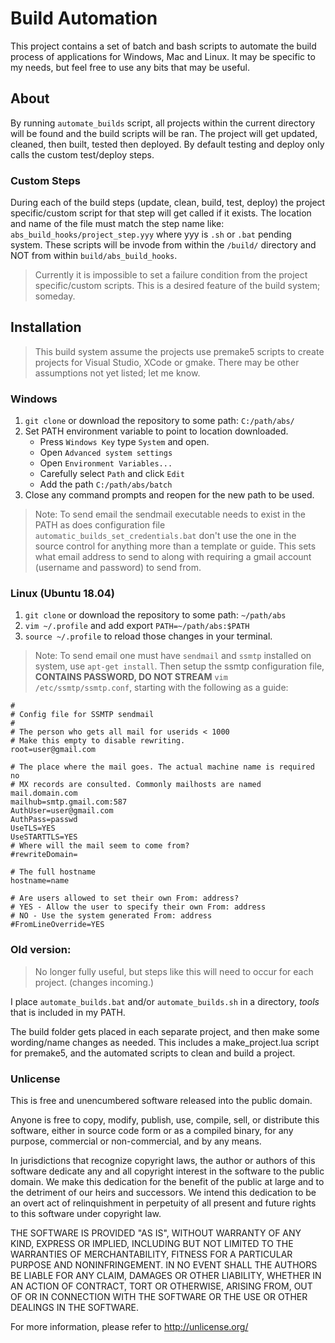 # Build Automation
This project contains a set of batch and bash scripts to automate the build process of applications for Windows, Mac and Linux. It may be specific to my needs, but feel free to use any bits that may be useful.

## About
By running ``automate_builds`` script, all projects within the current directory will be found and the build scripts will be ran. The project will get updated, cleaned, then built, tested then deployed. By default testing and deploy only calls the custom test/deploy steps.

### Custom Steps

During each of the build steps (update, clean, build, test, deploy) the project specific/custom script for that step will get called if it exists. The location and name of the file must match the step name like: `abs_build_hooks/project_step.yyy` where yyy is `.sh` or `.bat` pending system. These scripts will be invode from within the `/build/` directory and NOT from within `build/abs_build_hooks`.

> Currently it is impossible to set a failure condition from the project specific/custom scripts. This is a desired feature of the build system; someday.

## Installation

> This build system assume the projects use premake5 scripts to create projects for Visual Studio, XCode or gmake.
> There may be other assumptions not yet listed; let me know.

### Windows

1. `git clone` or download the repository to some path: `C:/path/abs/`
2. Set PATH environment variable to point to location downloaded.
	- Press `Windows Key` type `System` and open.
	- Open `Advanced system settings`
	- Open `Environment Variables...`
	- Carefully select `Path` and click `Edit`
	- Add the path `C:/path/abs/batch`
3. Close any command prompts and reopen for the new path to be used.

> Note: To send email the sendmail executable needs to exist in the PATH as does configuration file `automatic_builds_set_credentials.bat` don't use the one in the source control for anything more than a template or guide. This sets what email address to send to along with requiring a gmail account (username and password) to send from.

### Linux (Ubuntu 18.04)

1. `git clone` or download the repository to some path: `~/path/abs`
2. `vim ~/.profile` and add export `PATH=~/path/abs:$PATH`
3. `source ~/.profile` to reload those changes in your terminal.

> Note: To send email one must have `sendmail` and `ssmtp` installed on system, use `apt-get install`. Then setup the ssmtp configuration file, **CONTAINS PASSWORD, DO NOT STREAM** `vim /etc/ssmtp/ssmtp.conf`, starting with the following as a guide:

```
#
# Config file for SSMTP sendmail
#
# The person who gets all mail for userids < 1000
# Make this empty to disable rewriting.
root=user@gmail.com

# The place where the mail goes. The actual machine name is required no
# MX records are consulted. Commonly mailhosts are named mail.domain.com
mailhub=smtp.gmail.com:587
AuthUser=user@gmail.com
AuthPass=passwd
UseTLS=YES
UseSTARTTLS=YES
# Where will the mail seem to come from?
#rewriteDomain=

# The full hostname
hostname=name

# Are users allowed to set their own From: address?
# YES - Allow the user to specify their own From: address
# NO - Use the system generated From: address
#FromLineOverride=YES
```

### Old version:
> No longer fully useful, but steps like this will need to occur for each project. (changes incoming.)

I place ``automate_builds.bat`` and/or ``automate_builds.sh`` in a directory, *tools* that is included in my PATH.

The build folder gets placed in each separate project, and then make some wording/name changes as needed. This includes a make_project.lua script for premake5, and the automated scripts to clean and build a project.

### Unlicense
This is free and unencumbered software released into the public domain.

Anyone is free to copy, modify, publish, use, compile, sell, or
distribute this software, either in source code form or as a compiled
binary, for any purpose, commercial or non-commercial, and by any
means.

In jurisdictions that recognize copyright laws, the author or authors
of this software dedicate any and all copyright interest in the
software to the public domain. We make this dedication for the benefit
of the public at large and to the detriment of our heirs and
successors. We intend this dedication to be an overt act of
relinquishment in perpetuity of all present and future rights to this
software under copyright law.

THE SOFTWARE IS PROVIDED "AS IS", WITHOUT WARRANTY OF ANY KIND,
EXPRESS OR IMPLIED, INCLUDING BUT NOT LIMITED TO THE WARRANTIES OF
MERCHANTABILITY, FITNESS FOR A PARTICULAR PURPOSE AND NONINFRINGEMENT.
IN NO EVENT SHALL THE AUTHORS BE LIABLE FOR ANY CLAIM, DAMAGES OR
OTHER LIABILITY, WHETHER IN AN ACTION OF CONTRACT, TORT OR OTHERWISE,
ARISING FROM, OUT OF OR IN CONNECTION WITH THE SOFTWARE OR THE USE OR
OTHER DEALINGS IN THE SOFTWARE.

For more information, please refer to <http://unlicense.org/>
